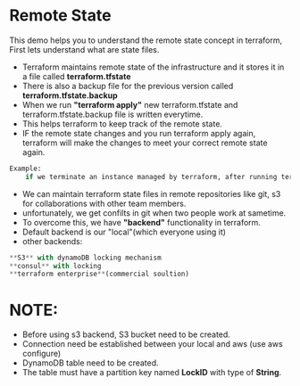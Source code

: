 # Remote State

This demo helps you to understand the remote state concept in terraform, First lets understand what are state files.

- Terraform maintains remote state of the infrastructure and it stores it in a file called **terraform.tfstate**
- There is also a backup file for the previous version called **terraform.tfstate.backup**
- When we run **"terraform apply"** new terraform.tfstate and terraform.tfstate.backup file is written everytime.
- This helps terraform to keep track of the remote state.
- IF  the remote state changes and you run terraform apply again, terraform will make the changes to meet your correct remote state again.
```python
Example:
    if we terminate an instance managed by terraform, after running terraform apply, instance will be started.
```
- We can maintain terraform state files in remote repositories like git, s3 for collaborations with other team members.
- unfortunately, we get confilts in git when two people work at sametime.
- To overcome this, we have **"backend"** functionality in terraform.
- Default backend is our "local"(which everyone using it)
- other backends:
```python
**S3** with dynamoDB locking mechanism
**consul** with locking
**terraform enterprise**(commercial soultion)
```

# NOTE: 
- Before using s3 backend, S3 bucket need to be created.
- Connection need be established between your local and aws (use aws configure)
- DynamoDB table need to be created.
- The table must have a partition key named **LockID** with type of **String**.
